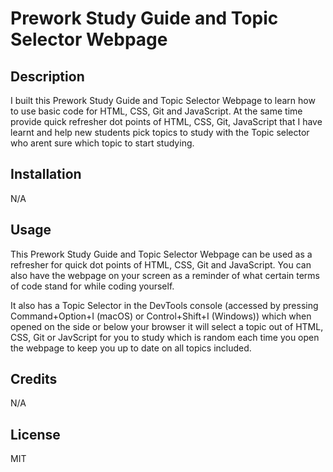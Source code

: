 # Prework Study Guide and Topic Selector Webpage

## Description

I built this Prework Study Guide and Topic Selector Webpage to learn how to use basic code for HTML, CSS, Git and JavaScript. At the same time provide quick refresher dot points of HTML, CSS, Git, JavaScript that I have learnt and help new students pick topics to study with the Topic selector who arent sure which topic to start studying. 

## Installation

N/A

## Usage

This Prework Study Guide and Topic Selector Webpage can be used as a refresher for quick dot points of HTML, CSS, Git and JavaScript. You can also have the webpage on your screen as a reminder of what certain terms of code stand for while coding yourself. 

It also has a Topic Selector in the DevTools console (accessed by pressing Command+Option+I (macOS) or Control+Shift+I (Windows)) which when opened on the side or below your browser it will select a topic out of HTML, CSS, Git or JavScript for you to study which is random each time you open the webpage to keep you up to date on all topics included.

## Credits

N/A

## License

MIT
